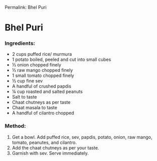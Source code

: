 Permalink: Bhel Puri

# Bhel Puri

### Ingredients:
* 2 cups puffed rice/ murmura
* 1 potato boiled, peeled and cut into small cubes
* ½ onion chopped finely
* ½ raw mango chopped finely
* 1 small tomato chopped finely
* ½ cup fine sev
* A handful of crushed papdis
* ¼ cup roasted and salted peanuts
* Salt to taste
* Chaat chutneys as per taste
* Chaat masala  to taste
* A handful of cilantro chopped

### Method:
1. Get a bowl. Add puffed rice, sev, papdis, potato, onion, raw mango, tomato, peanutes, and cilantro. 
2. Add the chaat chutneys as per your taste. 
3. Garnish with sev. Serve immediately. 

 